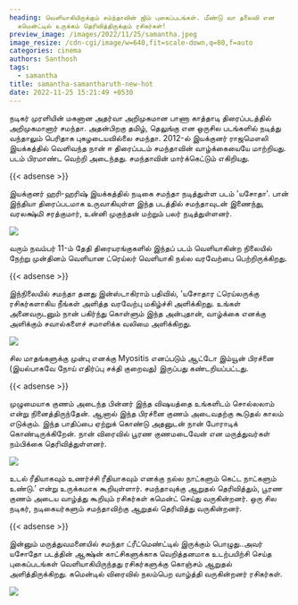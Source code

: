 ```yaml
---
heading: வெளியாகியிருக்கும் சம்ந்தாவின் ஜிம் புகைப்படங்கள். மீண்டு வா தலைவி என
  கமென்ட்டில் உருக்கம் தெரிவித்திருக்கும் ரசிகர்கள்!
preview_image: /images/2022/11/25/samantha.jpeg
image_resize: /cdn-cgi/image/w=640,fit=scale-down,q=80,f=auto
categories: cinema
authors: Santhosh
tags:
  - samantha
title: samantha-samantharuth-new-hot
date: 2022-11-25 15:21:49 +0530
---
```

நடிகர் முரளியின் மகனான அதர்வா அறிமுகமான பாணா காத்தாடி திரைப்படத்தில் அறிமுகமானார் சமந்தா. அதன்பிறகு தமிழ், தெலுங்கு என ஒருசில படங்களில் நடித்து வந்தாலும் பெரிதாக புகழடையவில்லை சமந்தா‌. 2012-ல் இயக்குனர் ராஜமௌலி இயக்கத்தில் வெளிவந்த நான் ஈ திரைப்படம் சமந்தாவின் வாழ்க்கையையே மாற்றியது. படம் பிரமாண்ட வெற்றி அடைந்தது. சமந்தாவின் மார்க்கெட்டும் எகிறியது.

{{< adsense >}}


இயக்குனர் ஹரி-ஹரிஷ் இயக்கத்தில் நடிகை சமந்தா நடித்துள்ள படம் 'யசோதா'. பான் இந்தியா திரைப்படமாக உருவாகியுள்ள இந்த படத்தில் சமந்தாவுடன் இணைந்து, வரலக்ஷ்மி சரத்குமார், உன்னி முகுந்தன் மற்றும் பலர் நடித்துள்ளனர்.


![](/images/2022/11/25/samantha-samantharuth-new-hot.jpeg)

வரும் நவம்பர் 11-ம் தேதி திரையரங்குகளில் இந்தப் படம் வெளியாகின்ற நிலையில் நேற்று முன்தினம் வெளியான ட்ரெய்லர் வெளியாகி நல்ல வரவேற்பை பெற்றிருக்கிறது.

{{< adsense >}}


இந்நிலையில் சமந்தா தனது இன்ஸ்டாகிராம் பதிவில், ‘யசோதார ட்ரெய்லருக்கு ரசிகர்களாகிய நீங்கள் அளித்த வரவேற்பு மகிழ்ச்சி அளிக்கிறது. உங்கள் அனைவருடனும் நான் பகிர்ந்து கொள்ளும் இந்த அன்புதான், வாழ்க்கை எனக்கு அளிக்கும் சவால்களைச் சமாளிக்க வலிமை அளிக்கிறது. 

![](/images/2022/11/25/samantha-samantharuth-new-hot2.jpeg)

சில மாதங்களுக்கு முன்பு எனக்கு Myositis எனப்படும் ஆட்டோ இம்யூன் பிரச்னை (இயல்பாகவே நோய் எதிர்ப்பு சக்தி குறைவது) இருப்பது கண்டறியப்பட்டது.

{{< adsense >}}


முழுமையாக குணம் அடைந்த பின்னர் இந்த விஷயத்தை உங்களிடம் சொல்லலாம் என்று நினைத்திருந்தேன். ஆனால் இந்த பிரச்னை குணம் அடைவதற்கு கூடுதல் காலம் எடுக்கும்.
இந்த பாதிப்பை ஏற்றுக் கொண்டு அதனுடன் நான் போராடிக் கொண்டிருக்கிறேன். நான் விரைவில் பூரண குணமடைவேன் என மருத்துவர்கள் நம்பிக்கை தெரிவித்துள்ளனர். 

![](/images/2022/11/25/samantha-samantharuth-new-hot6.jpeg)

உடல் ரீதியாகவும் உணர்ச்சி ரீதியாகவும் எனக்கு நல்ல நாட்களும் கெட்ட நாட்களும் உண்டு.’ என்று உருக்கமாக கூறியுள்ளார். சமந்தாவுக்கு ஆறுதல் தெரிவித்தும், பூரண குணம் அடைய வாழ்த்து கூறியும் ரசிகர்கள் கமென்ட் செய்து வருகின்றனர். ஒரு சில நடிகர், நடிகையர்களும் சமந்தாவிற்கு ஆறுதல் தெரிவித்து வருகின்றனர்.

{{< adsense >}}


இன்னும் மருத்துவமனையில் சமந்தா ட்ரீட்மெண்ட்டில் இருக்கும் பொழுது..‌அவர் யசோதோ படத்தின் ஆக்ஷ்ன் காட்சிகளுக்காக வெறித்தனமாக உடற்பயிற்சி செய்த புகைப்படங்கள் வெளியாகியிருந்தது ரசிகர்களுக்கு கொஞ்சம் ஆறுதல் அளித்திருக்கிறது. கமென்டில் விரைவில் நலம்பெற வாழ்த்தி வருகின்றனர் ரசிகர்கள்.

![](/images/2022/11/25/samantha-samantharuth-new-hot8.jpeg)